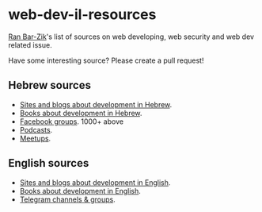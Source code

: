 # web-dev-il-resources
[Ran Bar-Zik](https://internet-israel.com)'s list of sources on web developing, web security and web dev related issue.

Have some interesting source? Please create a pull request!

## Hebrew sources

- [Sites and blogs about development in Hebrew](docs/Hebrew/blogs.md).
- [Books about development in Hebrew](docs/Hebrew/books.md).
- [Facebook groups](docs/Hebrew/facebook.md). 1000+ above
- [Podcasts](docs/Hebrew/podcasts.md).
- [Meetups](docs/Hebrew/meetups.md).

## English sources

- [Sites and blogs about development in English](docs/English/blogs.md).
- [Books about development in English](docs/English/books.md).
- [Telegram channels & groups](docs/English/telegram.md).

